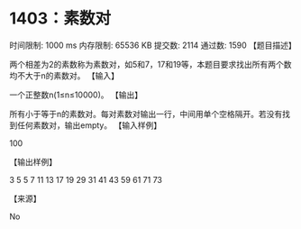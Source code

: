 # 1403：素数对

时间限制: 1000 ms         内存限制: 65536 KB
提交数: 2114     通过数: 1590
【题目描述】

两个相差为2的素数称为素数对，如5和7，17和19等，本题目要求找出所有两个数均不大于n的素数对。
【输入】

一个正整数n(1≤n≤10000)。
【输出】

所有小于等于n的素数对。每对素数对输出一行，中间用单个空格隔开。若没有找到任何素数对，输出empty。
【输入样例】

100

【输出样例】

3 5
5 7
11 13
17 19
29 31
41 43
59 61
71 73

【来源】

No